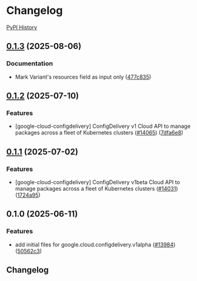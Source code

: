 # Changelog

[PyPI History][1]

[1]: https://pypi.org/project/google-cloud-configdelivery/#history

## [0.1.3](https://github.com/googleapis/google-cloud-python/compare/google-cloud-configdelivery-v0.1.2...google-cloud-configdelivery-v0.1.3) (2025-08-06)


### Documentation

* Mark Variant's resources field as input only ([477c835](https://github.com/googleapis/google-cloud-python/commit/477c8358e1f64ada6cf9c8ba9cc61e9269df89fd))

## [0.1.2](https://github.com/googleapis/google-cloud-python/compare/google-cloud-configdelivery-v0.1.1...google-cloud-configdelivery-v0.1.2) (2025-07-10)


### Features

* [google-cloud-configdelivery] ConfigDelivery v1 Cloud API to manage packages across a fleet of Kubernetes clusters ([#14065](https://github.com/googleapis/google-cloud-python/issues/14065)) ([7dfa6e8](https://github.com/googleapis/google-cloud-python/commit/7dfa6e8fe34bee4a98b334a6e4e5e1ca7382b9f6))

## [0.1.1](https://github.com/googleapis/google-cloud-python/compare/google-cloud-configdelivery-v0.1.0...google-cloud-configdelivery-v0.1.1) (2025-07-02)


### Features

* [google-cloud-configdelivery] ConfigDelivery v1beta Cloud API to manage packages across a fleet of Kubernetes clusters ([#14031](https://github.com/googleapis/google-cloud-python/issues/14031)) ([1724a95](https://github.com/googleapis/google-cloud-python/commit/1724a959c5b308bc802cbb9300e986a788be8b60))

## 0.1.0 (2025-06-11)


### Features

* add initial files for google.cloud.configdelivery.v1alpha ([#13984](https://github.com/googleapis/google-cloud-python/issues/13984)) ([50562c3](https://github.com/googleapis/google-cloud-python/commit/50562c3054b1e4b3388bc1f62335be895f76d689))

## Changelog
